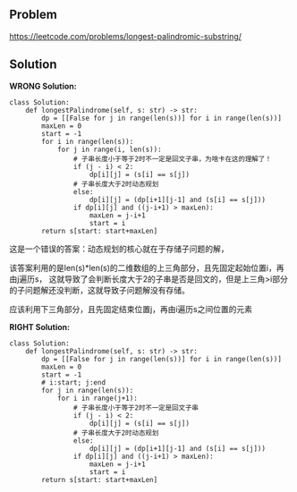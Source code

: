 ## Problem
https://leetcode.com/problems/longest-palindromic-substring/

## Solution

**WRONG Solution:**
```
class Solution:
    def longestPalindrome(self, s: str) -> str:
        dp = [[False for j in range(len(s))] for i in range(len(s))]
        maxLen = 0
        start = -1
        for i in range(len(s)):
            for j in range(i, len(s)):
                # 子串长度小于等于2时不一定是回文子串，为啥卡在这的理解了！
                if (j - i) < 2:
                    dp[i][j] = (s[i] == s[j])
                # 子串长度大于2时动态规划
                else:
                    dp[i][j] = (dp[i+1][j-1] and (s[i] == s[j]))
                if dp[i][j] and ((j-i+1) > maxLen):
                    maxLen = j-i+1
                    start = i
        return s[start: start+maxLen]
```
这是一个错误的答案：动态规划的核心就在于存储子问题的解，

该答案利用的是len(s)*len(s)的二维数组的上三角部分，且先固定起始位置i，再由j遍历s，
这就导致了会判断长度大于2的子串是否是回文的，但是上三角>i部分的子问题解还没判断，这就导致子问题解没有存储。

应该利用下三角部分，且先固定结束位置j，再由i遍历s之间位置的元素

**RIGHT Solution:**
```
class Solution:
    def longestPalindrome(self, s: str) -> str:
        dp = [[False for j in range(len(s))] for i in range(len(s))]
        maxLen = 0
        start = -1
        # i:start; j:end
        for j in range(len(s)):
            for i in range(j+1):
                # 子串长度小于等于2时不一定是回文子串
                if (j - i) < 2:
                    dp[i][j] = (s[i] == s[j])
                # 子串长度大于2时动态规划
                else:
                    dp[i][j] = (dp[i+1][j-1] and (s[i] == s[j]))
                if dp[i][j] and ((j-i+1) > maxLen):
                    maxLen = j-i+1
                    start = i
        return s[start: start+maxLen]
```


